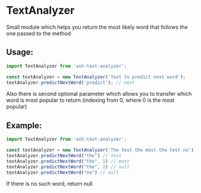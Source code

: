 # TextAnalyzer

Small module which helps you return the most likely word that follows the one passed to the method

## Usage:

```js
import TextAnalyzer from 'ash-text-analyzer';

const textAnalyzer = new TextAnalyzer('Text to predict next word');
textAnalyzer.predictNextWord('predict'); // next
```

Also there is second optional parameter which allows you to transfer which word is most popular to return (indexing from 0, where 0 is the most popular)

## Example:

```js
import TextAnalyzer from 'ash-text-analyzer';

const textAnalyzer = new TextAnalyzer('The test the most the test no');
textAnalyzer.predictNextWord("the") // test
textAnalyzer.predictNextWord("the", 1) // most
textAnalyzer.predictNextWord("the", 2) // null
textAnalyzer.predictNextWord("no") // null
```

If there is no such word, return null
